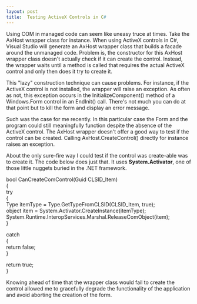 ```yaml
---
layout: post
title:  Testing ActiveX Controls in C#
---
```

Using COM in managed code can seem like uneasy truce at times. Take the AxHost wrapper class for instance. When using ActiveX controls in C#, Visual Studio will generate an AxHost wrapper class that builds a facade around the unmanaged code. Problem is, the constructor for this AxHost wrapper class doesn't actually check if it can create the control. Instead, the wrapper waits until a method is called that requires the actual ActiveX control and only then does it try to create it.

This "lazy" construction technique can cause problems. For instance, if the ActiveX control is not installed, the wrapper will raise an exception. As often as not, this exception occurs in the InitializeComponent() method of a Windows.Form control in an EndInit() call. There's not much you can do at that point but to kill the form and display an error message.

Such was the case for me recently. In this particular case the Form and the program could still meaningfully function despite the absence of the ActiveX control. The AxHost wrapper doesn't offer a good way to test if the control can be created. Calling AxHost.CreateControl() directly for instance raises an exception.

About the only sure-fire way I could test if the control was create-able was to create it. The code below does just that. It uses **System.Activator**, one of those little nuggets buried in the .NET framework.

bool CanCreateComControl(Guid CLSID_Item)  
{  
try  
{  
Type itemType = Type.GetTypeFromCLSID(CLSID_Item, true);  
object item = System.Activator.CreateInstance(itemType);  
System.Runtime.InteropServices.Marshal.ReleaseComObject(item);  
}

catch  
{  
return false;  
}

return true;  
}

Knowing ahead of time that the wrapper class would fail to create the control allowed me to gracefully degrade the functionality of the application and avoid aborting the creation of the form.
